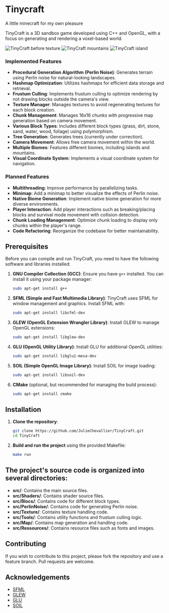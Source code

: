 # Tinycraft
A little minecraft for my own pleasure

TinyCraft is a 3D sandbox game developed using C++ and OpenGL, with a focus on generating and rendering a voxel-based world.

![TinyCraft before texture](Ressources/readme_V1.png)
![TinyCraft mountains](Ressources/readme_V2_1.png)
![TinyCraft island](Ressources/readme_V2_2.png)

### Implemented Features

- **Procedural Generation Algorithm (Perlin Noise)**: Generates terrain using Perlin noise for natural-looking landscapes.
- **Hashmap Optimization**: Utilizes hashmaps for efficient data storage and retrieval.
- **Frustum Culling**: Implements frustum culling to optimize rendering by not drawing blocks outside the camera's view.
- **Texture Manager**: Manages textures to avoid regenerating textures for each block creation.
- **Chunk Management**: Manages 16x16 chunks with progressive map generation based on camera movement.
- **Various Block Types**: Includes different block types (grass, dirt, stone, sand, water, wood, foliage) using polymorphism.
- **Tree Generation**: Generates trees (currently under correction).
- **Camera Movement**: Allows free camera movement within the world.
- **Multiple Biomes**: Features different biomes, including islands and mountains.
- **Visual Coordinate System**: Implements a visual coordinate system for navigation.

### Planned Features

- **Multithreading**: Improve performance by parallelizing tasks.
- **Minimap**: Add a minimap to better visualize the effects of Perlin noise.
- **Native Biome Generation**: Implement native biome generation for more diverse environments.
- **Player Interaction**: Add player interactions such as breaking/placing blocks and survival mode movement with collision detection.
- **Chunk Loading Management**: Optimize chunk loading to display only chunks within the player's range.
- **Code Refactoring**: Reorganize the codebase for better maintainability.

## Prerequisites

Before you can compile and run TinyCraft, you need to have the following software and libraries installed:

1. **GNU Compiler Collection (GCC)**: Ensure you have `g++` installed. You can install it using your package manager:
    ```sh
    sudo apt-get install g++
    ```

2. **SFML (Simple and Fast Multimedia Library)**: TinyCraft uses SFML for window management and graphics. Install SFML with:
    ```sh
    sudo apt-get install libsfml-dev
    ```

3. **GLEW (OpenGL Extension Wrangler Library)**: Install GLEW to manage OpenGL extensions:
    ```sh
    sudo apt-get install libglew-dev
    ```

4. **GLU (OpenGL Utility Library)**: Install GLU for additional OpenGL utilities:
    ```sh
    sudo apt-get install libglu1-mesa-dev
    ```

5. **SOIL (Simple OpenGL Image Library)**: Install SOIL for image loading:
    ```sh
    sudo apt-get install libsoil-dev
    ```

6. **CMake** (optional, but recommended for managing the build process):
    ```sh
    sudo apt-get install cmake
    ```

## Installation

1. **Clone the repository**:
    ```sh
    git clone https://github.com/JulieChevallier/TinyCraft.git
    cd TinyCraft
    ```

2. **Build and run the project** using the provided Makefile:
    ```sh
    make run
    ```

## The project's source code is organized into several directories:

* **src/**: Contains the main source files.
* **src/Shaders/**: Contains shader source files.
* **src/Blocs/**: Contains code for different block types.
* **src/PerlinNoise/**: Contains code for generating Perlin noise.
* **src/Texture/**: Contains texture handling code.
* **src/Tools/**: Contains utility functions and frustum culling logic.
* **src/Map/**: Contains map generation and handling code.
* **src/Ressources/**: Contains resource files such as fonts and images.

## Contributing
If you wish to contribute to this project, please fork the repository and use a feature branch. Pull requests are welcome.

## Acknowledgements

- [SFML](https://www.sfml-dev.org/)
- [GLEW](http://glew.sourceforge.net/)
- [GLU](https://www.opengl.org/resources/libraries/glu/)
- [SOIL](http://www.lonesock.net/soil.html)
